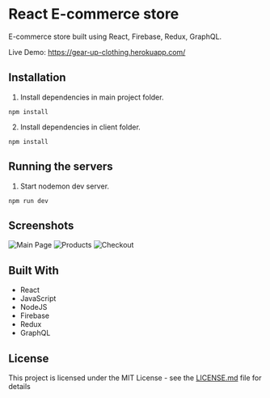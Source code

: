 # React E-commerce store

E-commerce store built using React, Firebase, Redux, GraphQL.

Live Demo: https://gear-up-clothing.herokuapp.com/

## Installation

1. Install dependencies in main project folder.

```
npm install
```

2. Install dependencies in client folder.

```
npm install
```

## Running the servers

1. Start nodemon dev server.

```
npm run dev
```

## Screenshots

![Main Page](https://i.imgur.com/qD2pWen.jpg "Main page")
![Products](https://i.imgur.com/zMUu7ri.jpg "Products")
![Checkout](https://i.imgur.com/BK4kPfI.png "Checkout")

## Built With

- React
- JavaScript
- NodeJS
- Firebase
- Redux
- GraphQL

## License

This project is licensed under the MIT License - see the [LICENSE.md](LICENSE.md) file for details
